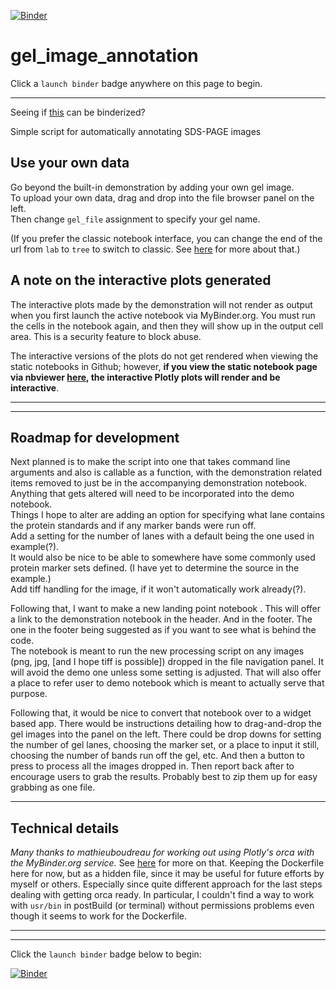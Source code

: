 [![Binder](https://mybinder.org/badge_logo.svg)](https://mybinder.org/v2/gh/fomightez/gel_image_annotation/master?urlpath=lab/tree/index.ipynb)

# gel_image_annotation

Click a `launch binder` badge anywhere on this page to begin.

---

Seeing if [this](https://twitter.com/Steve_Harborne/status/1133064277445627904) can be binderized?

Simple script for automatically annotating SDS-PAGE images 



## Use your own data

Go beyond the built-in demonstration by adding your own gel image.  
To upload your own data, drag and drop into the file browser panel on the left.  
Then change `gel_file` assignment to specify your gel name.

(If you prefer the classic notebook interface, you can change the end of the url from `lab` to `tree` to switch to classic. See [here](https://github.com/binder-examples/jupyterlab#start-jupyterlab-after-you-start-your-binder) for more about that.)


## A note on the interactive plots generated

The interactive plots made by the demonstration will not render as output when you first launch the active notebook via MyBinder.org. You must run the cells in the notebook again, and then they will show up in the output cell area. This is a security feature to block abuse.

The interactive versions of the plots do not get rendered when viewing the static notebooks in Github; however, **if you view the static notebook page via nbviewer [here](https://nbviewer.jupyter.org/github/fomightez/gel_image_annotation/blob/master/index.ipynb), the interactive Plotly plots will render and be interactive**.

----

----

## Roadmap for development

Next planned is to make the script into one that takes command line arguments and also is callable as a function, with the demonstration related items removed to just be in the accompanying demonstration notebook.  
Anything that gets altered will need to be incorporated into the demo notebook.  
Things I hope to alter are adding an option for specifying what lane contains the protein standards and if any marker bands were run off.  
Add a setting for the number of lanes with a default being the one used in example(?).  
It would also be nice to be able to somewhere have some commonly used protein marker sets defined. (I have yet to determine the source in the example.)   
Add tiff handling for the image, if it won't automatically work already(?).

Following that, I want to make a new landing point notebook . This will offer a link to the demonstration notebook in the header. And in the footer. The one in the footer being suggested as if you want to see what is behind the code.  
The notebook is meant to run the new processing script on any images (png, jpg, [and I hope tiff is possible]) dropped in the file navigation panel. It will avoid the demo one unless some setting is adjusted. That will also offer a place to refer user to demo notebook which is meant to actually serve that purpose.

Following that, it would be nice to convert that notebook over to a widget based app. There would be instructions detailing how to drag-and-drop the gel images into the panel on the left. There could be drop downs for setting the number of gel lanes, choosing the marker set, or a place to input it still, choosing the number of bands run off the gel, etc. And then a button to press to process all the images dropped in. Then report back after to encourage users to grab the results. Probably best to zip them up for easy grabbing as one file.


----

## Technical details

*Many thanks to mathieuboudreau for working out using Plotly's orca with the MyBinder.org service.* See [here](https://github.com/fomightez/orca-plotly-binderized/blob/d437e56032188ee0c1de24c379ed40b5e49eaf34/README.md) for more on that. Keeping the Dockerfile here for now, but as a hidden file, since it may be useful for future efforts by myself or others. Especially since quite different approach for the last steps dealing with getting orca ready. In particular, I couldn't find a way to work with `usr/bin` in postBuild (or terminal) without permissions problems even though it seems to work for the Dockerfile. 

----

----

Click the `launch binder` badge below to begin:

[![Binder](https://mybinder.org/badge_logo.svg)](https://mybinder.org/v2/gh/fomightez/gel_image_annotation/master?urlpath=lab/tree/index.ipynb)

